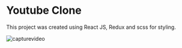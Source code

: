 # Youtube Clone

This project was created using React JS, Redux and scss for styling.

![capturevideo](https://user-images.githubusercontent.com/20616167/132255147-6b5ea450-76c5-4bbe-948d-bb2cf7a14650.PNG)

